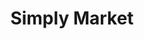 ---
title: "Simply Market"
url: /madrid/simply-market-calle-de-benito-de-castro/
shop: supermercado
---